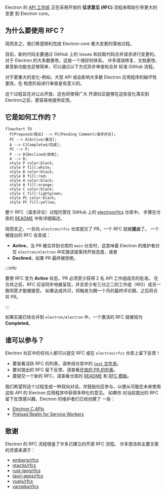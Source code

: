 Electron 的 [API 工作组](https://github.com/electron/governance/tree/main/wg-api) 正在采用开放的 **征求意见 (RFC)** 流程来帮助引导更大的变更
到 Electron core。

## 为什么要使用 RFC？

简而言之，我们希望顺利完成 Electron core 重大变更的落地过程。

目前，新的代码主要通过 GitHub 上的 issues 和拉取代码合并请求进行变更的。
对于 Electron 的大多数更改，这是一个很好的体系。 许多错误修复、文档更改、
甚至新功能也足够简单，可以通过以下方式异步审查和合并
标准 GitHub 流程。

对于更重大的变化-例如，大型 API 或会影响大多数 Electron 应用程序的破坏性更改，在
构思阶段进行审查是有意义的。

这个过程旨在对公众开放，这也将使得广大
开源社区能够在这些变化落实到
Electron之前，更容易地提供反馈。

## 它是如何工作的？

```mermaid
flowchart TD
  P[Proposed/提出] --> PC[Pending Comment/请求评论];
  PC --> A[Active/激活];
  A --> C[Completed/完成];
  PC --> P;
  P --> D[Declined/拒绝];
  A --> D;
  style P color:black;
  style P fill:white;
  style D color:black;
  style D fill:red;
  style A color:black;
  style A fill:orange;
  style C color:black;
  style C fill:lightgreen;
  style PC color:black;
  style PC fill:yellow;
```

整个 RFC（请求评论）过程托管在 GitHub 上的 [electron/rfcs](https://github.com/electron/rfcs) 仓库中。 步骤在仓库的 [README](https://github.com/electron/rfcs/blob/main/README.md) 中有详细描述。

简而言之，一旦向 `electron/rfcs` 仓库提交了 PR，一个 RFC 就被**提出**了。
一个被提出的 RFC 会变成：

- **Active**，当 PR 被合并到仓库的 `main` 分支时，这意味着 Electron 的维护者对在 `electron/electron` 中实施该提案持开放态度，或者
- **Declined**，如果 PR 最终被拒绝。

:::info

要使 RFC 变为 **Active** 状态，PR 必须至少获得 2 名 API 工作组成员的批准。
在合并之前，RFC 应该同步地被呈现，并且至少有三分之二的工作组（WG）成员一致同意才能被接受。 如果达成共识，将触发为期一个月的最终评论期，之后将合并 PR。

:::

如果实施已经合并到 `electron/electron` 中，一个激活的 RFC 就被视为 **Completed**。

## 谁可以参与？

Electron 社区中的任何人都可以提交 RFC 或在 `electron/rfcs` 仓库上留下反馈！

- 要查看活跃 RFC 的列表，请参阅仓库中的 [`text` 文件夹](https://github.com/electron/rfcs/tree/main/text)。
- 要对提出的 RFC 留下反馈，请查看[开放的 PR 的列表](https://github.com/electron/rfcs/pulls)。
- 要提交一个新的 RFC，请查看仓库的 [README](https://github.com/electron/rfcs) 和 [RFC 模板](https://github.com/electron/rfcs/blob/main/0000-template.md)。

我们希望将这个过程变成一种双向对话，并鼓励社区参与，以便从可能在未来使用这些 API 的 Electron 应用程序中获得多样化的意见。 如果你
对当前提出的 RFC 留下反馈感兴趣，Electron 的维护者们已经创建了
一些：

- [Electron C APIs](https://github.com/electron/rfcs/pull/3)
- [Preload Realm for Service Workers](https://github.com/electron/rfcs/pull/4)

## 致谢

Electron 的 RFC 流程借鉴了许多已建立的开源 RFC 流程。
许多想法和主要文案的灵感来源于：

- [emberjs/rfcs](https://github.com/emberjs/rfcs)
- [reactjs/rfcs](https://github.com/reactjs/rfcs)
- [rust-lang/rfcs](https://github.com/rust-lang/rfcs)
- [tauri-apps/rfcs](https://github.com/tauri-apps/rfcs)
- [vuejs/rfcs](https://github.com/vuejs/rfcs)
- [yarnpkg/rfcs](https://github.com/yarnpkg/rfcs)
